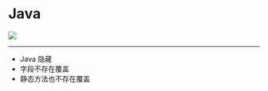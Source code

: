 # Java 
![](http://pic.baike.soso.com/p/20130806/20130806213317-1513026654.jpg
)

---
* Java 隐藏
* 字段不存在覆盖
* 静态方法也不存在覆盖